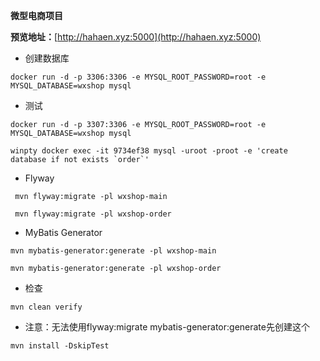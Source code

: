 **微型电商项目**

**预览地址：**[http://hahaen.xyz:5000](http://hahaen.xyz:5000)

* 创建数据库

```
docker run -d -p 3306:3306 -e MYSQL_ROOT_PASSWORD=root -e MYSQL_DATABASE=wxshop mysql
```

* 测试

```
docker run -d -p 3307:3306 -e MYSQL_ROOT_PASSWORD=root -e MYSQL_DATABASE=wxshop mysql
```

```
winpty docker exec -it 9734ef38 mysql -uroot -proot -e 'create database if not exists `order`'
```

* Flyway

```
 mvn flyway:migrate -pl wxshop-main
```

```
 mvn flyway:migrate -pl wxshop-order
```

* MyBatis Generator

```
mvn mybatis-generator:generate -pl wxshop-main
```

```
mvn mybatis-generator:generate -pl wxshop-order
```

* 检查

```
mvn clean verify
```

* 注意：无法使用flyway:migrate mybatis-generator:generate先创建这个

```
mvn install -DskipTest
```